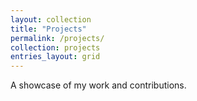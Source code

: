 ```yaml
---
layout: collection
title: "Projects"
permalink: /projects/
collection: projects
entries_layout: grid
---
```


A showcase of my work and contributions.
